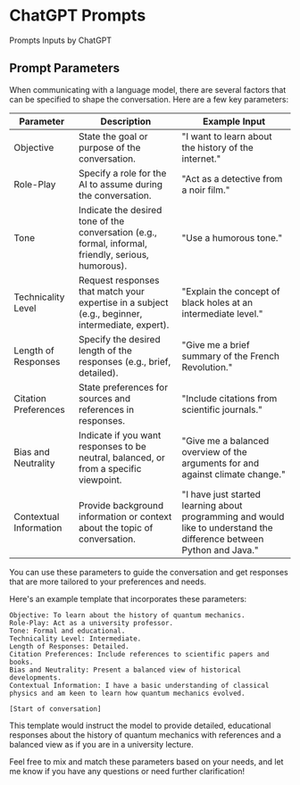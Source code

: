 # ChatGPT Prompts
Prompts Inputs by ChatGPT

## Prompt Parameters

When communicating with a language model, there are several factors that can be specified to shape the conversation. Here are a few key parameters:

| Parameter            | Description                                                                                           | Example Input                                                                                                  |
|----------------------|-------------------------------------------------------------------------------------------------------|----------------------------------------------------------------------------------------------------------------|
| Objective            | State the goal or purpose of the conversation.                                                        | "I want to learn about the history of the internet."                                                           |
| Role-Play            | Specify a role for the AI to assume during the conversation.                                          | "Act as a detective from a noir film."                                                                        |
| Tone                 | Indicate the desired tone of the conversation (e.g., formal, informal, friendly, serious, humorous). | "Use a humorous tone."                                                                                        |
| Technicality Level   | Request responses that match your expertise in a subject (e.g., beginner, intermediate, expert).    | "Explain the concept of black holes at an intermediate level."                                                |
| Length of Responses  | Specify the desired length of the responses (e.g., brief, detailed).                                  | "Give me a brief summary of the French Revolution."                                                           |
| Citation Preferences | State preferences for sources and references in responses.                                            | "Include citations from scientific journals."                                                                 |
| Bias and Neutrality  | Indicate if you want responses to be neutral, balanced, or from a specific viewpoint.                | "Give me a balanced overview of the arguments for and against climate change."                                |
| Contextual Information | Provide background information or context about the topic of conversation.                          | "I have just started learning about programming and would like to understand the difference between Python and Java." |

You can use these parameters to guide the conversation and get responses that are more tailored to your preferences and needs.

Here's an example template that incorporates these parameters:

```
Objective: To learn about the history of quantum mechanics.
Role-Play: Act as a university professor.
Tone: Formal and educational.
Technicality Level: Intermediate.
Length of Responses: Detailed.
Citation Preferences: Include references to scientific papers and books.
Bias and Neutrality: Present a balanced view of historical developments.
Contextual Information: I have a basic understanding of classical physics and am keen to learn how quantum mechanics evolved.

[Start of conversation]
```

This template would instruct the model to provide detailed, educational responses about the history of quantum mechanics with references and a balanced view as if you are in a university lecture.

Feel free to mix and match these parameters based on your needs, and let me know if you have any questions or need further clarification!
